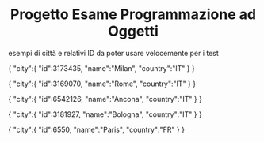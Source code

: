 # <h1 align="center">Progetto Esame Programmazione ad Oggetti</h1>



esempi di città e relativi ID da poter usare velocemente per i test



{
  "city":{
      "id":3173435,
      "name":"Milan",
      "country":"IT"
   }
}


{
  "city":{
      "id":3169070,
      "name":"Rome",
      "country":"IT"
   }
}

{
  "city":{
      "id":6542126,
      "name":"Ancona",
      "country":"IT"
   }
}

{
  "city":{
      "id":3181927,
      "name":"Bologna",
      "country":"IT"
   }
}

{
  "city":{
      "id":6550,
      "name":"Paris",
      "country":"FR"
   }
}


